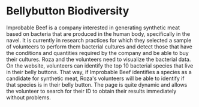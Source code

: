 # Bellybutton Biodiversity

Improbable Beef is a company interested in generating synthetic meat based on bacteria that are produced in the human body, specifically in the navel. It is currently in research practices for which they selected a sample of volunteers to perform them bacterial cultures and detect those that have the conditions and quantities required by the company and be able to buy their cultures.
Roza and the volunteers need to visualize the bacterial data. On the website, volunteers can identify the top 10 bacterial species that live in their belly buttons. That way, if Improbable Beef identifies a species as a candidate for synthetic meat, Roza's volunteers will be able to identify if that species is in their belly button.
The page is quite dynamic and allows the volunteer to search for their ID to obtain their results immediately without problems.
